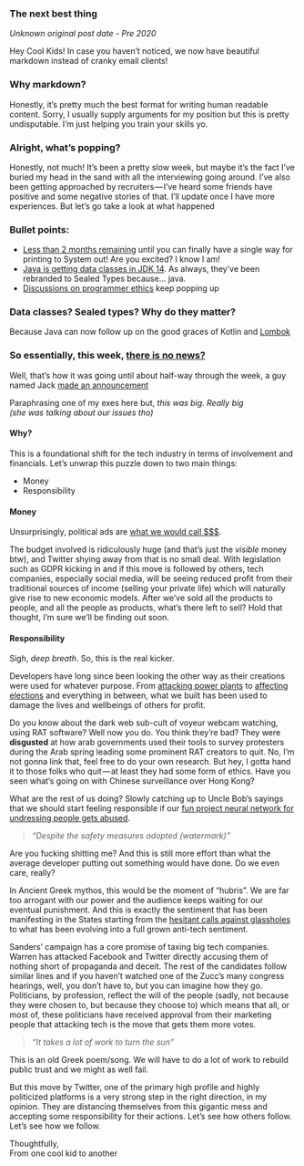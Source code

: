 ### The next best thing

_Unknown original post date - Pre 2020_

Hey Cool Kids! In case you haven’t noticed, we now have beautiful markdown instead of cranky email clients!

### Why markdown?

Honestly, it’s pretty much the best format for writing human readable content. Sorry, I usually supply arguments for my position but this is pretty undisputable. I’m just helping you train your skills yo.

### Alright, what’s popping?

Honestly, not much! It’s been a pretty slow week, but maybe it’s the fact I’ve buried my head in the sand with all the interviewing going around. I’ve also been getting approached by recruiters — I’ve heard some friends have positive and some negative stories of that. I’ll update once I have more experiences. But let’s go take a look at what happened

### Bullet points:

-   [Less than 2 months remaining](https://pythonclock.org/) until you can finally have a single way for printing to System out! Are you excited? I know I am!
-   [Java is getting data classes in JDK 14](https://twitter.com/rafaelcodes/status/1190027436383260673). As always, they’ve been rebranded to Sealed Types because… java.
-   [Discussions on programmer ethics](https://twitter.com/unclebobmartin/status/1188077201960255488) keep popping up

### Data classes? Sealed types? Why do they matter?

Because Java can now follow up on the good graces of Kotlin and [Lombok](https://projectlombok.org/)

### So essentially, this week, [there is no news?](https://www.reddit.com/r/AskHistorians/comments/757q0q/on_18_april_1930_the_bbc_announced_that_there_is/do44od0?utm_source=share&utm_medium=web2x)

Well, that’s how it was going until about half-way through the week, a guy named Jack [made an announcement](https://twitter.com/jack/status/1189634360472829952)

Paraphrasing one of my exes here but, _this was big. Really big   
(she was talking about our issues tho)_

#### Why?

This is a foundational shift for the tech industry in terms of involvement and financials. Let’s unwrap this puzzle down to two main things:

-   Money
-   Responsibility

#### Money

Unsurprisingly, political ads are [what we would call $$$](https://www.wsj.com/articles/political-ad-spending-will-approach-10-billion-in-2020-new-forecast-predicts-11559642400).

The budget involved is ridiculously huge (and that’s just the _visible_ money btw), and Twitter shying away from that is no small deal. With legislation such as GDPR kicking in and if this move is followed by others, tech companies, especially social media, will be seeing reduced profit from their traditional sources of income (selling your private life) which will naturally give rise to new economic models. After we’ve sold all the products to people, and all the people as products, what’s there left to sell? Hold that thought, I’m sure we’ll be finding out soon.

#### Responsibility

Sigh, _deep breath_. So, this is the real kicker.

Developers have long since been looking the other way as their creations were used for whatever purpose. From [attacking power plants](https://en.wikipedia.org/wiki/Stuxnet) to [affecting elections](https://www.youtube.com/watch?v=OQSMr-3GGvQ) and everything in between, what we built has been used to damage the lives and wellbeings of others for profit.

Do you know about the dark web sub-cult of voyeur webcam watching, using RAT software? Well now you do. You think they’re bad? They were **disgusted** at how arab governments used their tools to survey protesters during the Arab spring leading some prominent RAT creators to quit. No, I’m not gonna link that, feel free to do your own research. But hey, I gotta hand it to those folks who quit — at least they had some form of ethics. Have you seen what’s going on with Chinese surveillance over Hong Kong?

What are the rest of us doing? Slowly catching up to Uncle Bob’s sayings that we should start feeling responsible if our [fun project neural network for undressing people gets abused](https://twitter.com/deepnudeapp/status/1144307316231200768/photo/1).

> _“Despite the safety measures adopted (watermark)”_

Are you fucking shitting me? And this is still more effort than what the average developer putting out something would have done. Do we even care, really?

In Ancient Greek mythos, this would be the moment of “hubris”. We are far too arrogant with our power and the audience keeps waiting for our eventual punishment. And this is exactly the sentiment that has been manifesting in the States starting from the [hesitant calls against glassholes](https://nypost.com/2014/07/14/is-google-glass-cool-or-just-plain-creepy/) to what has been evolving into a full grown anti-tech sentiment.

Sanders’ campaign has a core promise of taxing big tech companies. Warren has attacked Facebook and Twitter directly accusing them of nothing short of propaganda and deceit. The rest of the candidates follow similar lines and if you haven’t watched one of the Zucc’s many congress hearings, well, you don’t have to, but you can imagine how they go. Politicians, by profession, reflect the will of the people (sadly, not because they were chosen to, but because they choose to) which means that all, or most of, these politicians have received approval from their marketing people that attacking tech is the move that gets them more votes.

> _“It takes a lot of work to turn the sun”_

This is an old Greek poem/song. We will have to do a lot of work to rebuild public trust and we might as well fail.

But this move by Twitter, one of the primary high profile and highly politicized platforms is a very strong step in the right direction, in my opinion. They are distancing themselves from this gigantic mess and accepting some responsibility for their actions. Let’s see how others follow. Let’s see how we follow.

Thoughtfully,  
From one cool kid to another